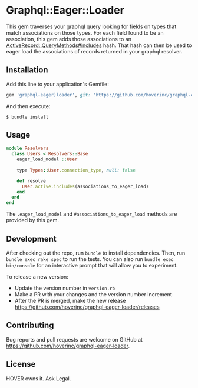 # Graphql::Eager::Loader

This gem traverses your graphql query looking for fields on types that match
associations on those types. For each field found to be an association, this
gem adds those associations to an [ActiveRecord::QueryMethods#includes](https://api.rubyonrails.org/classes/ActiveRecord/QueryMethods.html#method-i-includes) hash. That hash can then be used to 
eager load the associations of records returned in your graphql resolver. 

## Installation

Add this line to your application's Gemfile:

```ruby
gem 'graphql-eager)loader', git: 'https://github.com/hoverinc/graphql-eager)loader'
```

And then execute:

    $ bundle install

## Usage

```ruby
module Resolvers
  class Users < Resolvers::Base
    eager_load_model ::User
    
    type Types::User.connection_type, null: false

    def resolve
      User.active.includes(associations_to_eager_load)
    end
  end
end
```

The `.eager_load_model` and `#associations_to_eager_load` methods are provided by this gem. 

## Development

After checking out the repo, run `bundle` to install dependencies. Then, run `bundle exec rake spec` to run the tests. You can also run `bundle exec bin/console` for an interactive prompt that will allow you to experiment.

To release a new version:

- Update the version number in `version.rb`
- Make a PR with your changes and the version number increment
- After the PR is merged, make the new release https://github.com/hoverinc/graphql-eager-loader/releases

## Contributing

Bug reports and pull requests are welcome on GitHub at https://github.com/hoverinc/graphql-eager-loader.


## License

HOVER owns it. Ask Legal. 
